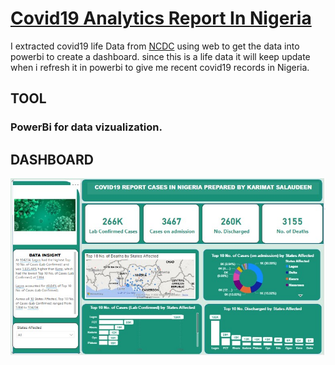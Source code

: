 # [Covid19 Analytics Report In Nigeria](https://kareemat7.github.io/COVID-19/)

I extracted covid19 life Data from [NCDC](http://covid19.ncdc.gov.ng) using web to get the data into powerbi to create a dashboard. since this is a life data it will keep update when i refresh it in powerbi to give me recent covid19 records in Nigeria.

## **TOOL**
### PowerBi for data vizualization.

## **DASHBOARD**
![](https://github.com/Kareemat7/COVID-19/blob/main/Data%20Analysis%20Sample%20Images/COVID19.jpg)

